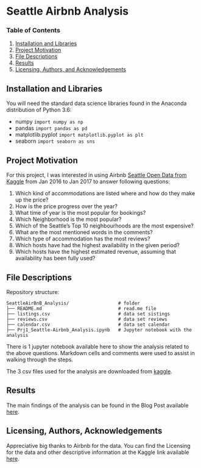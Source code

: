 # Seattle Airbnb Analysis

### Table of Contents

1. [Installation and Libraries](#installation)
2. [Project Motivation](#motivation)
3. [File Descriptions](#files)
4. [Results](#results)
5. [Licensing, Authors, and Acknowledgements](#licensing)

## Installation and Libraries  <a name="installation"></a>

You will need the standard data science libraries found in the Anaconda distribution of Python 3.6:

- numpy                 `import numpy as np`
- pandas                `import pandas as pd`
- matplotlib.pyplot     `import matplotlib.pyplot as plt`
- seaborn               `import seaborn as sns`

## Project Motivation<a name="motivation"></a>

For this project, I was interested in using Airbnb [Seattle Open Data from Kaggle](https://www.kaggle.com/airbnb/seattle) from Jan 2016 to Jan 2017 to answer following questions:

1.	Which kind of accommodations are listed where and how do they make up the price?
2.	How is the price progress over the year?
3.	What time of year is the most popular for bookings?
4.	Which Neighborhood is the most popular?
5.	Which of the Seattle’s Top 10 neighbourhoods are the most expensive?
6.	What are the most mentioned words in the comments?
7.	Which type of accommodation has the most reviews?
8.	Which hosts have had the highest availability in the given period?
9.	Which hosts have the highest estimated revenue, assuming that availability has been fully used?


## File Descriptions <a name="files"></a>
Repository structure:

    SeattleAirBnB_Analysis/                  # folder
    ├── README.md                            # read.me file 
    ├── listings.csv                         # data set sistings
    ├── reviews.csv                          # data set reviews
    ├── calendar.csv                         # data set calendar
    ├── Prj1_Seattle-Airbnb_Analysis.ipynb   # Jupyter notebook with the analysis
    
There is 1 jupyter notebook available here to show the analysis related to the above questions. Markdown cells and comments were used to assist in walking through the steps.  

The 3 csv files used for the analysis are downloaded from [kaggle](https://www.kaggle.com/airbnb/seattle).

## Results<a name="results"></a>

The main findings of the analysis can be found in the Blog Post available [here](https://selen-gerel.medium.com/9-insights-about-seattles-airbnb-ec6832df64f).

## Licensing, Authors, Acknowledgements<a name="licensing"></a>

Appreciative big thanks to Airbnb for the data.  You can find the Licensing for the data and other descriptive information at the Kaggle link available [here](https://www.kaggle.com/airbnb/seattle).
